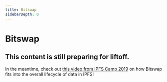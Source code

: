 ```yaml
---
title: Bitswap
sidebarDepth: 0
---
```


# Bitswap

<ContentStatus test="one" />

## This content is still preparing for liftoff.

In the meantime, check out [this video from IPFS Camp 2019](https://www.youtube.com/watch?v=fLUq0RkiTBA) on how Bitswap fits into the overall lifecycle of data in IPFS!
